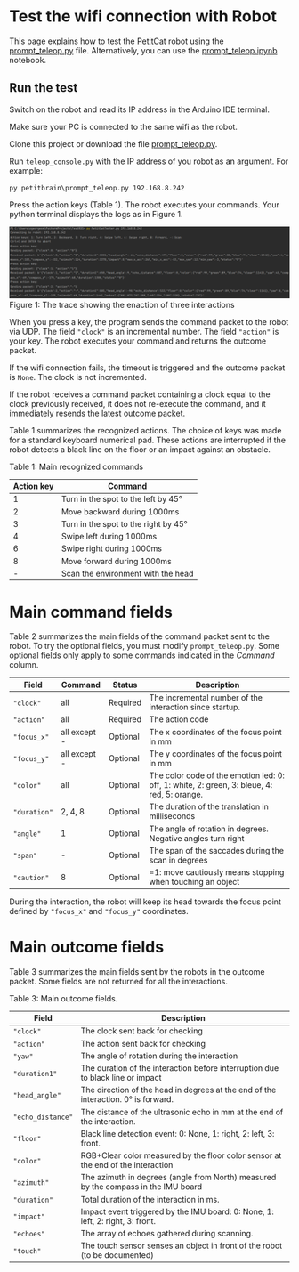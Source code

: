 # Test the wifi connection with Robot

This page explains how to test the [PetitCat](https://github.com/OlivierGeorgeon/osoyoo/wiki) robot using the [prompt_teleop.py](../../petitbrain/prompt_teleop.py) file. 
Alternatively, you can use the [prompt_teleop.ipynb](prompt_teleop.ipynb) notebook.

## Run the test

Switch on the robot and read its IP address in the Arduino IDE terminal.

Make sure your PC is connected to the same wifi as the robot.

Clone this project or download the file [prompt_teleop.py](../../petitbrain/prompt_teleop.py).

Run `teleop_console.py` with the IP address of you robot as an argument. For example: 

```
py petitbrain\prompt_teleop.py 192.168.8.242
```

Press the action keys (Table 1). The robot executes your commands. Your python terminal displays the logs as in Figure 1. 

![trace](../tests/trace.png)
Figure 1: The trace showing the enaction of three interactions

When you press a key, the program sends the command packet to the robot via UDP. The field `"clock"` is an incremental number. The field `"action"` is your key.
The robot executes your command and returns the outcome packet.  

If the wifi connection fails, the timeout is triggered and the outcome packet is `None`. The clock is not incremented.

If the robot receives a command packet containing a clock equal to the clock previously received, it does not re-execute the command, and it immediately resends the latest outcome packet.

Table 1 summarizes the recognized actions. The choice of keys was made for a standard keyboard numerical pad. 
These actions are interrupted if the robot detects a black line on the floor or an impact against an obstacle.

Table 1: Main recognized commands

|Action key| Command|
|---|---|
| 1 | Turn in the spot to the left by 45°|
| 2 | Move backward during 1000ms|
| 3 | Turn in the spot to the right by 45°|
| 4 | Swipe left during 1000ms|
| 6 | Swipe right during 1000ms|
| 8 | Move forward during 1000ms|
| - | Scan the environment with the head|

# Main command fields

Table 2 summarizes the main fields of the command packet sent to the robot. 
To try the optional fields, you must modify `prompt_teleop.py`.
Some optional fields only apply to some commands indicated in the _Command_ column.

|Field| Command | Status | Description |
|---|---|---|---|
| `"clock"` | all | Required | The incremental number of the interaction since startup. | 
| `"action"` | all | Required | The action code | 
| `"focus_x"` | all except -| Optional | The x coordinates of the focus point in mm |
| `"focus_y"` | all except -| Optional | The y coordinates of the focus point in mm |
| `"color"` | all | Optional | The color code of the emotion led: 0: off, 1: white, 2: green, 3: bleue, 4: red, 5: orange. |
| `"duration"` | 2, 4, 8| Optional | The duration of the translation in milliseconds| 
| `"angle"` | 1 | Optional | The angle of rotation in degrees. Negative angles turn right |
| `"span"` | - | Optional | The span of the saccades during the scan in degrees |
| `"caution"` | 8 | Optional | =1: move cautiously means stopping when touching an object|

During the interaction, the robot will keep its head towards the focus point defined by `"focus_x"` and `"focus_y"` coordinates. 

# Main outcome fields

Table 3 summarizes the main fields sent by the robots in the outcome packet.
Some fields are not returned for all the interactions.

Table 3: Main outcome fields.

|Field| Description |
|---|---|
| `"clock"` | The clock sent back for checking | 
| `"action"` | The action sent back for checking | 
| `"yaw"` | The angle of rotation during the interaction | 
| `"duration1"` | The duration of the interaction before interruption due to black line or impact | 
| `"head_angle"` | The direction of the head in degrees at the end of the interaction. 0° is forward. | 
| `"echo_distance"` | The distance of the ultrasonic echo in mm at the end of the interaction. | 
| `"floor"` | Black line detection event: 0: None, 1: right, 2: left, 3: front. | 
| `"color"` | RGB+Clear color measured by the floor color sensor at the end of the interaction| 
| `"azimuth"` | The azimuth in degrees (angle from North) measured by the compass in the IMU board | 
| `"duration"` | Total duration of the interaction in ms. | 
| `"impact"` | Impact event triggered by the IMU board: 0: None, 1: left, 2: right, 3: front. | 
| `"echoes"` | The array of echoes gathered during scanning. | 
| `"touch"` | The touch sensor senses an object in front of the robot (to be documented)|
